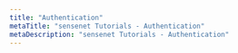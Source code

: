 ```yaml
---
title: "Authentication"
metaTitle: "sensenet Tutorials - Authentication"
metaDescription: "sensenet Tutorials - Authentication"
---
```

